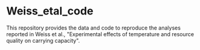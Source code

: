# Weiss_etal_code
This repository provides the data and code to reproduce the analyses reported in Weiss et al., "Experimental effects of temperature and resource quality on carrying capacity".
